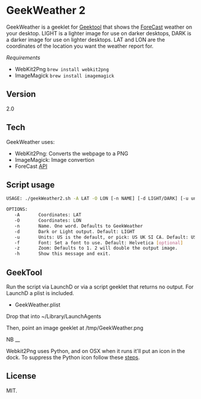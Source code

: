 GeekWeather 2
=============

GeekWeather is a geeklet for [Geektool] that shows the [ForeCast] weather on your desktop. LIGHT is a lighter image for use on darker desktops, DARK is a darker image for use on lighter desktops. LAT and LON are the coordinates of the location you want the weather report for.

*Requirements*
  - WebKit2Png  ```brew install webkit2png```
  - ImageMagick ```brew install imagemagick```

Version
----
2.0

Tech
-----------

GeekWeather uses:

* WebKit2Png: Converts the  webpage to a PNG
* ImageMagick: Image convertion
* ForeCast [API]

Script usage
--------------

```sh
USAGE: ./geekWeather2.sh -A LAT -O LON [-n NAME] [-d LIGHT/DARK] [-u units] [-f font] [-z zoom ] [-h help]

OPTIONS:
   -A		Coordinates: LAT
   -O		Coordinates: LON
   -n		Name. One word. Defaults to GeekWeather
   -d		Dark or Light output. Default: LIGHT
   -u      	Units: US is the default, or pick: US UK SI CA. Default: US [optional]
   -f      	Font: Set a font to use. Default: Helvetica [optional]
   -z 		Zoom: Defaults to 1. 2 will double the output image.
   -h      	Show this message and exit.
```

GeekTool
--------

Run the script via LaunchD or via a script geeklet that returns no output. For LaunchD a plist is included.

* GeekWeather.plist

Drop that into ~/Library/LaunchAgents

Then, point an image geeklet at /tmp/GeekWeather.png

NB
__

Webkit2Png uses Python, and on OSX when it runs it'll put an icon in the dock. To suppress the Python icon follow these [steps].


License
----

MIT.


[GeekTool]:http://projects.tynsoe.org/en/geektool/
[ForeCast]:http://forecast.io/
[API]: https://developer.forecast.io/
[steps]:http://stackoverflow.com/questions/13865826/get-rid-of-the-python-launcher-icon-os-x

    
